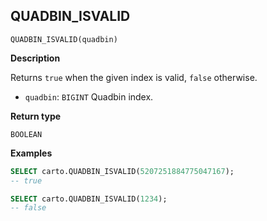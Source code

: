 ## QUADBIN_ISVALID

```sql:signature
QUADBIN_ISVALID(quadbin)
```

**Description**

Returns `true` when the given index is valid, `false` otherwise.

* `quadbin`: `BIGINT` Quadbin index.

**Return type**

`BOOLEAN`

**Examples**

```sql
SELECT carto.QUADBIN_ISVALID(5207251884775047167);
-- true
```

```sql
SELECT carto.QUADBIN_ISVALID(1234);
-- false
```
